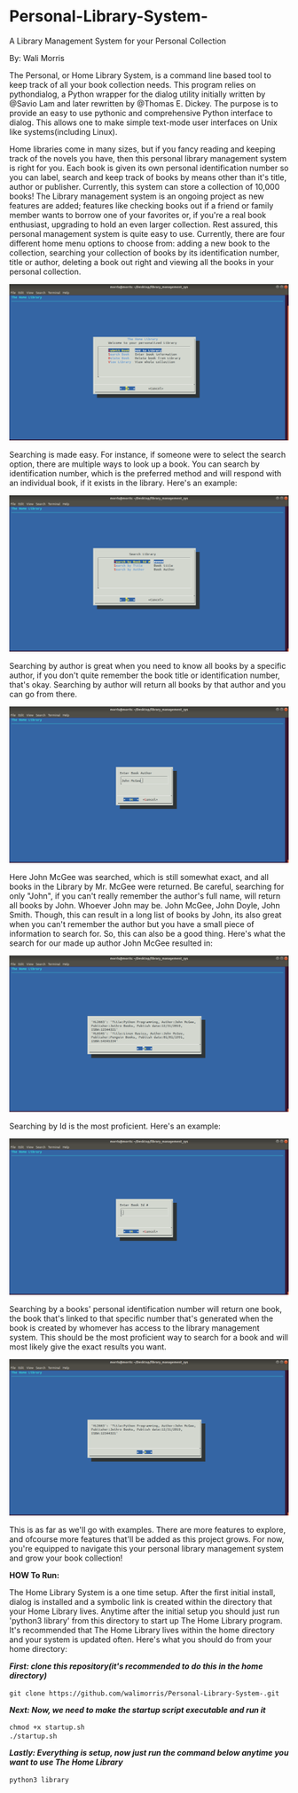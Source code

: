 # Personal-Library-System-
A Library Management System for your Personal Collection 

By: Wali Morris 

The Personal, or Home Library System, is a command line based tool to keep track of all your book 
collection needs. This program relies on pythondialog, a Python wrapper for the dialog utility 
initially written by @Savio Lam and later rewritten by @Thomas E. Dickey. The purpose is to provide 
an easy to use pythonic and comprehensive Python interface to dialog. This allows one to make simple 
text-mode user interfaces on Unix like systems(including Linux). 

Home libraries come in many sizes, but if you fancy reading and keeping track of the novels you have, 
then this personal library management system is right for you. Each book is given its own personal 
identification number so you can label, search and keep track of books by means other than it's title, 
author or publisher. Currently, this system can store a collection of 10,000 books! The Library management 
system is an ongoing project as new features are added; features like checking books out if a friend or 
family member wants to borrow one of your favorites or, if you're a real book enthusiast, upgrading to hold 
an even larger collection. Rest assured, this personal management system is quite easy to use. Currently,
there are four different home menu options to choose from: adding a new book to the collection, searching 
your collection of books by its identification number, title or author, deleting a book out right and viewing
all the books in your personal collection.

![Home Menu!](Lib_home_menu.png)

Searching is made easy. For instance, if someone were to select the search option, there are multiple ways 
to look up a book. You can search by identification number, which is the preferred method and will respond 
with an individual book, if it exists in the library. Here's an example: 

![Search Options!](search_options.png)

Searching by author is great when you need to know all books by a specific author, if you don't quite remember
the book title or identification number, that's okay. Searching by author will return all books by that author 
and you can go from there. 

![Search by Author!](search_author.png)

Here John McGee was searched, which is still somewhat exact, and all books in the Library by Mr. McGee were
returned. Be careful, searching for only "John", if you can't really remember the author's full name, will 
return all books by John. Whoever John may be. John McGee, John Doyle, John Smith. Though, this can result 
in a long list of books by John, its also great when you can't remember the author but you have a small piece 
of information to search for. So, this can also be a good thing. Here's what the search for our made up author
John McGee resulted in: 

![Author results!](return_author.png)

Searching by Id is the most proficient. Here's an example: 

![search id!](search_id.png)

Searching by a books' personal identification number will return one book, the book that's linked to that specific 
number that's generated when the book is created by whomever has access to the library management system. This 
should be the most proficient way to search for a book and will most likely give the exact results you want. 

![return id!](id_results.png)

This is as far as we'll go with examples. There are more features to explore, and ofcourse more features that'll be 
added as this project grows. For now, you're equipped to navigate this your personal library management system and 
grow your book collection!

**HOW To Run:** 

The Home Library System is a one time setup. After the first initial install, dialog is installed and a symbolic 
link is created within the directory that your Home Library lives. Anytime after the initial setup you should just run 
'python3 library' from this directory to start up The Home Library program. It's recommended that The Home Library lives within the home directory and your system is updated often. Here's what you should do from your home directory: 

***First: clone this repository(it's recommended to do this in the home directory)***

`git clone https://github.com/walimorris/Personal-Library-System-.git`

***Next: Now, we need to make the startup script executable and run it*** 
```
chmod +x startup.sh 
./startup.sh
```
***Lastly: Everything is setup, now just run the command below anytime you want to use The Home Library***

`python3 library`

